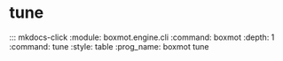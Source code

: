 # tune

::: mkdocs-click
    :module: boxmot.engine.cli
    :command: boxmot
    :depth: 1
    :command: tune
    :style: table
    :prog_name: boxmot tune